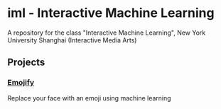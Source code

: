 # iml - Interactive Machine Learning
A repository for the class "Interactive Machine Learning", New York University Shanghai (Interactive Media Arts)

## Projects
### [Emojify](./emojify/)
Replace your face with an emoji using machine learning
